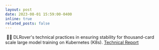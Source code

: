 ```yaml
---
layout: post
date: 2023-08-01 15:59:00-0400
inline: true
related_posts: false
---
```


&nbsp;🎉🎉 DLRover's technical practices in ensuring stability for thousand-card scale large model training on Kubernetes (K8s). [Technical Report](https://my.oschina.net/u/6537811/blog/10092541)